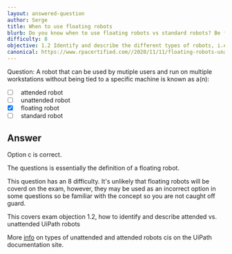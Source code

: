 ```yaml
---
layout: answered-question
author: Serge
title: When to use floating robots
blurb: Do you know when to use floating robots vs standard robots? Be familiar with the basic concept of a floating robot to pass the UiPath Certification Exam.
difficulty: 8
objective: 1.2 Identify and describe the different types of robots, i.e., attended versus unattended robots
canonical: https://www.rpacertified.com//2020/11/11/floating-robots-unattended.html
---
```


Question: A robot that can be used by mutiple users and run on multiple workstations without being tied to a specific machine is known as a(n):

- [ ] &nbsp;  attended robot
- [ ] &nbsp;  unattended robot
- [x] &nbsp;  floating robot
- [ ] &nbsp;  standard robot

## Answer

Option c is correct.

The questions is essentially the definition of a floating robot.

This question has an 8 difficulty. It's unlikely that floating robots will be coverd on the exam, however, they may be used as an incorrect option in some questions so be familiar with the concept so you are not caught off guard.

This covers exam objection 1.2,  how to identify and describe attended vs. unattended UiPath robots

More [info](https://docs.uipath.com/orchestrator/docs/about-robots) on types of unattended and attended robots cis on the UiPath documentation site.


